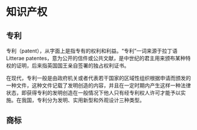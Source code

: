 # 知识产权

## 专利

专利（patent），从字面上是指专有的权利和利益。“专利”一词来源于拉丁语Litterae patentes，意为公开的信件或公共文献，是中世纪的君主用来颁布某种特权的证明，后来指英国国王亲自签署的独占权利证书。

在现代，专利一般是由政府机关或者代表若干国家的区域性组织根据申请而颁发的一种文件，这种文件记载了发明创造的内容，并且在一定时期内产生这样一种法律状态，即获得专利的发明创造在一般情况下他人只有经专利权人许可才能予以实施。在我国，专利分为发明、实用新型和外观设计三种类型。

## 商标


